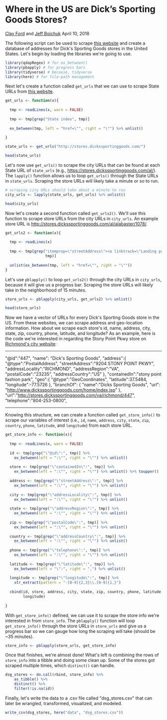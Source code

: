 Where in the US are Dick’s Sporting Goods Stores?
================

[Clay Ford](https://github.com/clayford) and [Jeff Boichuk](https://github.com/jeffboichuk)
April 10, 2018

The following script can be used to scrape [this website](https://stores.dickssportinggoods.com/) and create a database of addresses for Dick's Sporting Goods stores in the United States. Let's begin by loading the libraries we're going to use.

``` r
library(qdapRegex) # for ex_between()
library(pbapply) # for progress bars
library(tidyverse) # because, tidyverse
library(here) # for file-path management
```

Next let's create a function called `get_urls` that we can use to scrape State URLs from [this website](https://stores.dickssportinggoods.com/).

``` r
get_urls <- function(x){
  
  tmp <- readLines(x, warn = FALSE)
  
  tmp <- tmp[grep("State index", tmp)]
  
  ex_between(tmp, left = "href=\"", right = "\"") %>% unlist()
  
}

state_urls <- get_urls("http://stores.dickssportinggoods.com/")

head(state_urls)
```

Let's now use `get_urls()` to scrape the city URLs that can be found at each State URL of `state_urls` (e.g., <https://stores.dickssportinggoods.com/al/>). The `lapply()` function allows us to loop `get_urls()` through the State URLs in `state_urls`. Scraping the store URLs will likely take a minute or so to run.

``` r
# scraping city URLs should take about a minute to run
city_urls <- lapply(state_urls, get_urls) %>% unlist()

head(city_urls)
```

Now let's create a second function called `get_urls2()`. We'll use this function to scrape store URLs from the city URLs in `city_urls`. An example store URL is <http://stores.dickssportinggoods.com/al/alabaster/1078/>.

``` r
get_urls2 <- function(x){
  
  tmp <- readLines(x)
  
  tmp <- tmp[grep("itemprop=\"streetAddress\"><a linktrack=\"Landing page\"", 
                  tmp)]
  
  unlist(ex_between(tmp, left = "href=\"", right = "\""))
}
```

Let's use `pblapply()` to loop `get_urls2()` through the city URLs in `city_urls`, because it will give us a progress bar. Scraping the store URLs will likely take in the neighborhood of 15 minutes.

``` r
store_urls <- pblapply(city_urls, get_urls2) %>% unlist()

head(store_urls)
```

Now we have a vector of URLs for every Dick's Sporting Goods store in the US. From these websites, we can scrape address and geo-location information. How about we scrape each store's id, name, address, city, state, zip, country, phone, latitude, and longitude? As an example, here is the code we're interested in regarding the Stony Point Pkwy store on [Richmond's city website](http://stores.dickssportinggoods.com/va/richmond/):

------------------------------------------------------------------------

"@id":"447",
"name": "Dick's Sporting Goods",
"address":{
"@type":"PostalAddress",
"streetAddress":"9204 STONY POINT PKWY",
"addressLocality":"RICHMOND",
"addressRegion":"VA",
"postalCode":"23235",
"addressCountry":"US"
},
"containedIn":"stony point fashion park",
"geo":{
"@type":"GeoCoordinates",
"latitude":37.5484,
"longitude":-77.5726
},
"branchOf": {
"name":"Dicks Sporting Goods",
"url": "<http://www.dickssportinggoods.com/home/index.jsp>"
},
"url":"<http://stores.dickssportinggoods.com/va/richmond/447>",
"telephone":"804-253-0800",

------------------------------------------------------------------------

Knowing this structure, we can create a function called `get_store_info()` to scrape our variables of interest (i.e., `id`, `name`, `address`, `city`, `state`, `zip`, `country`, `phone`, `latitude`, and `longitude`) from each store URL.

``` r
get_store_info <- function(x){
  
  tmp <- readLines(x, warn = FALSE)
  
  id <- tmp[grep("\"@id\":", tmp)] %>% 
    ex_between(left = ":\"", right = "\"") %>% unlist()
  
  store <- tmp[grep("\"containedIn\":", tmp)] %>% 
    ex_between(left = ":\"", right = "\"") %>% unlist() %>% toupper()
  
  address <- tmp[grep("\"streetAddress\":", tmp)] %>% 
    ex_between(left = ":\"", right = "\"") %>% unlist()
  
  city <- tmp[grep("\"addressLocality\":", tmp)] %>% 
    ex_between(left = ":\"", right = "\"") %>% unlist()
  
  state <- tmp[grep("\"addressRegion\":", tmp)] %>% 
    ex_between(left = ":\"", right = "\"") %>% unlist()
  
  zip <- tmp[grep("\"postalCode\":", tmp)] %>% 
    ex_between(left = ":\"", right = "\"") %>% unlist()
  
  country <- tmp[grep("\"addressCountry\":", tmp)] %>% 
    ex_between(left = ":\"", right = "\"") %>% unlist()
  
  phone <- tmp[grep("\"telephone\":", tmp)] %>% 
    ex_between(left = ":\"", right = "\"") %>% unlist()
  
  latitude <- tmp[grep("\"latitude\":", tmp)] %>% 
    ex_between(left = "\":", right = ",") %>% unlist()
  
  longitude <- tmp[grep("\"longitude\":", tmp)] %>% 
    str_extract(pattern = "-[0-9]{2,3}\\.[0-9]{1,}")
  
  cbind(id, store, address, city, state, zip, country, phone, latitude, 
        longitude)
  
}
```

With `get_store_info()` defined, we can use it to scrape the store info we're interested in from `store_info`. The `pblapply()` function will loop `get_store_info()` through the store URLs in `store_urls` and give us a progress bar so we can gauge how long the scraping will take (should be ~35 minutes).

``` r
store_info <- pblapply(store_urls, get_store_info)
```

Once that finishes, we're almost done! What's left is combining the rows of `store_info` into a tibble and doing some clean up. Some of the stores got scraped multiple times, which `distinct()` can handle.

``` r
dsg_stores <- do.call(rbind, store_info) %>% 
    as_tibble() %>% 
    distinct() %>% 
    filter(!is.na(id))
```

Finally, let's write the data to a .csv file called "dsg\_stores.csv" that can later be wrangled, transformed, visualized, and modeled.

``` r
write_csv(dsg_stores, here("data", "dsg_stores.csv"))
```
